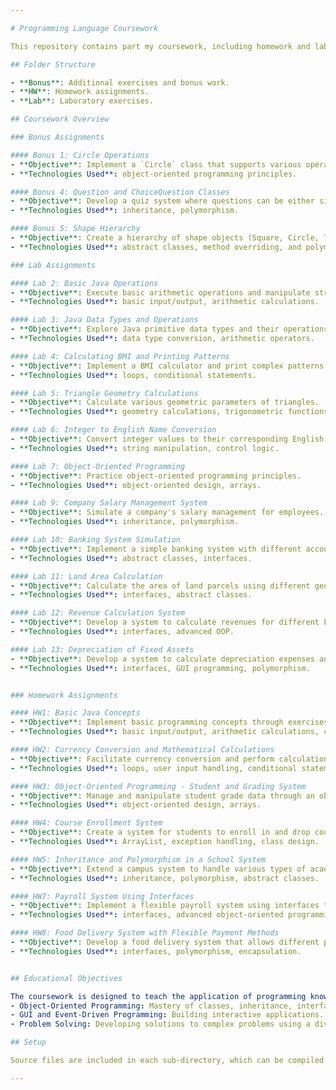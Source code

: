 ```yaml
---

# Programming Language Coursework

This repository contains part my coursework, including homework and labs, for Programming Language I and II. 

## Folder Structure

- **Bonus**: Additional exercises and bonus work.
- **HW**: Homework assignments.
- **Lab**: Laboratory exercises.

## Coursework Overview

### Bonus Assignments

#### Bonus 1: Circle Operations
- **Objective**: Implement a `Circle` class that supports various operations including calculating area and circumference, and determining spatial relationships with points and other circles.
- **Technologies Used**: object-oriented programming principles.

#### Bonus 4: Question and ChoiceQuestion Classes
- **Objective**: Develop a quiz system where questions can be either simple or multiple-choice, leveraging object-oriented design principles like inheritance and polymorphism.
- **Technologies Used**: inheritance, polymorphism.

#### Bonus 5: Shape Hierarchy
- **Objective**: Create a hierarchy of shape objects (Square, Circle, Triangle) that inherit from a `Shape` abstract class, each implementing specific methods to compute area and perimeter.
- **Technologies Used**: abstract classes, method overriding, and polymorphism.

### Lab Assignments

#### Lab 2: Basic Java Operations
- **Objective**: Execute basic arithmetic operations and manipulate strings.
- **Technologies Used**: basic input/output, arithmetic calculations.

#### Lab 3: Java Data Types and Operations
- **Objective**: Explore Java primitive data types and their operations.
- **Technologies Used**: data type conversion, arithmetic operators.

#### Lab 4: Calculating BMI and Printing Patterns
- **Objective**: Implement a BMI calculator and print complex patterns.
- **Technologies Used**: loops, conditional statements.

#### Lab 5: Triangle Geometry Calculations
- **Objective**: Calculate various geometric parameters of triangles.
- **Technologies Used**: geometry calculations, trigonometric functions.

#### Lab 6: Integer to English Name Conversion
- **Objective**: Convert integer values to their corresponding English names.
- **Technologies Used**: string manipulation, control logic.

#### Lab 7: Object-Oriented Programming
- **Objective**: Practice object-oriented programming principles.
- **Technologies Used**: object-oriented design, arrays.

#### Lab 9: Company Salary Management System
- **Objective**: Simulate a company's salary management for employees.
- **Technologies Used**: inheritance, polymorphism.

#### Lab 10: Banking System Simulation
- **Objective**: Implement a simple banking system with different account types.
- **Technologies Used**: abstract classes, interfaces.

#### Lab 11: Land Area Calculation
- **Objective**: Calculate the area of land parcels using different geometric shapes.
- **Technologies Used**: interfaces, abstract classes.

#### Lab 12: Revenue Calculation System
- **Objective**: Develop a system to calculate revenues for different business models.
- **Technologies Used**: interfaces, advanced OOP.

#### Lab 13: Depreciation of Fixed Assets
- **Objective**: Develop a system to calculate depreciation expenses and book values of fixed assets like vehicles and machines using different methods.
- **Technologies Used**: interfaces, GUI programming, polymorphism.


### Homework Assignments

#### HW1: Basic Java Concepts
- **Objective**: Implement basic programming concepts through exercises such as area calculations and a cashier system simulation.
- **Technologies Used**: basic input/output, arithmetic calculations, conditional statements.

#### HW2: Currency Conversion and Mathematical Calculations
- **Objective**: Facilitate currency conversion and perform calculations like finding the highest common factor and calculating factorials using loops.
- **Technologies Used**: loops, user input handling, conditional statements.

#### HW3: Object-Oriented Programming - Student and Grading System
- **Objective**: Manage and manipulate student grade data through an object-oriented approach, implementing functionalities to add and calculate grades.
- **Technologies Used**: object-oriented design, arrays.

#### HW4: Course Enrollment System
- **Objective**: Create a system for students to enroll in and drop courses while managing their credit limits and course capacities.
- **Technologies Used**: ArrayList, exception handling, class design.

#### HW5: Inheritance and Polymorphism in a School System
- **Objective**: Extend a campus system to handle various types of academic personnel including students with double majors and instructors.
- **Technologies Used**: inheritance, polymorphism, abstract classes.

#### HW7: Payroll System Using Interfaces
- **Objective**: Implement a flexible payroll system using interfaces to calculate wages and overtime for different types of employees.
- **Technologies Used**: interfaces, advanced object-oriented programming.

#### HW8: Food Delivery System with Flexible Payment Methods
- **Objective**: Develop a food delivery system that allows different payment methods and manages customer orders and payment processing.
- **Technologies Used**: interfaces, polymorphism, encapsulation.


## Educational Objectives

The coursework is designed to teach the application of programming knowledge in solving real-world problems using Java. It emphasizes:
- Object-Oriented Programming: Mastery of classes, inheritance, interfaces, and polymorphism.
- GUI and Event-Driven Programming: Building interactive applications.
- Problem Solving: Developing solutions to complex problems using a divide and conquer approach.

## Setup

Source files are included in each sub-directory, which can be compiled and run using any standard Java development environment.

---
```

